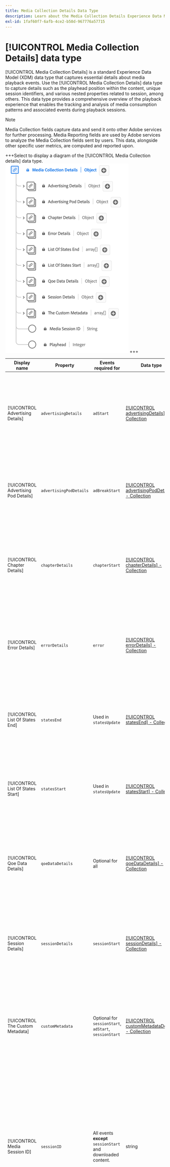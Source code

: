 ```yaml
---
title: Media Collection Details Data Type
description: Learn about the Media Collection Details Experience Data Model (XDM) data type.
exl-id: 1faf60f7-6afb-4ce2-b50d-967776a57715
---
```

# [!UICONTROL Media Collection Details] data type 

[!UICONTROL Media Collection Details] is a standard Experience Data Model (XDM) data type that captures essential details about media playback events. Use the [!UICONTROL Media Collection Details] data type to capture details such as the playhead position within the content, unique session identifiers, and various nested properties related to session, among others. This data type provides a comprehensive overview of the playback experience that enables the tracking and analysis of media consumption patterns and associated events during playback sessions.

>[!NOTE]
>
>Media Collection fields capture data and send it onto other Adobe services for further processing. Media Reporting fields are used by Adobe services to analyze the Media Collection fields sent by users. This data, alongside other specific user metrics, are computed and reported upon.

+++Select to display a diagram of the [!UICONTROL Media Collection details] data type.
![A diagram of the [!UICONTROL Media Collection details information] data type.](../images/data-types/media-collection-details.png)
+++

| Display name                         | Property                | Events required for                                        | Data type | Description |
| ------------------------------------ | ----------------------- | ---------------------------------------------------------- | --------- | ----------- |
| [!UICONTROL Advertising Details]     | `advertisingDetails`    |  `adStart`                                                 | [[!UICONTROL advertisingDetails] - Collection](./advertising-details-collection.md)        |  Advertising Details refer to specific information related to advertising activities during the experience event. This includes ad metadata, targeting specifics, and performance metrics. |
| [!UICONTROL Advertising Pod Details] | `advertisingPodDetails` |  `adBreakStart`                                            | [[!UICONTROL advertisingPodDetails] - Collection](./advertising-pod-details-collection.md) |  Advertising Pod Details contain information concerning ad pods within the experience event. It provides insights into ad sequence, content, and engagement metrics. |
| [!UICONTROL Chapter Details]         | `chapterDetails`        |  `chapterStart`                                            |  [[!UICONTROL chapterDetails] - Collection](./chapter-details-collection.md)               |  Chapter Details captures data related to the chapters or segmented portions of the content. It provides information about chapter markers, timelines, and associated metadata. |
| [!UICONTROL Error Details]           | `errorDetails`          |   `error`                                                  |  [[!UICONTROL errorDetails] - Collection](./error-details-collection.md)                   |  Error Details contain information pertaining to errors encountered during the experience event. This includes error codes, descriptions, timestamps, and relevant contextual data. |
| [!UICONTROL List Of States End]      | `statesEnd`             |   Used in `statesUpdate`                                   |[[!UICONTROL statesEnd] - Collection](./list-of-states-end-collection.md)                   |  States End provides an array to list the states at the conclusion of the experience event. It contains details about the final playback states or content status. |
| [!UICONTROL List Of States Start]    | `statesStart`           |   Used in `statesUpdate`                                   | [[!UICONTROL statesStart] - Collection](./list-of-states-start-collection.md)              |  States Start provides an array to list the states at the beginning of the experience event. It features data related to playback, user actions, or content specifics. |
| [!UICONTROL Qoe Data Details]        | `qoeDataDetails`        |   Optional for all                                         | [[!UICONTROL qoeDataDetails] - Collection](./qoe-data-details-collection.md)               |  QoE (Quality of Experience) Data Details capture performance-related metrics and user experience data. It provides insights into quality, responsiveness, and user interactions. |
| [!UICONTROL Session Details]         | `sessionDetails`        |  `sessionStart`                                            | [[!UICONTROL sessionDetails] - Collection](./session-details-collection.md)                |  Session Details encompass comprehensive information associated with the experience event, offering insights into user interactions, duration, and contextual data pertinent to the playback session. |
| [!UICONTROL The Custom Metadata]     | `customMetadata`        |   Optional for `sessionStart`, `adStart`, `sessionStart`   | [[!UICONTROL customMetadataDetails] - Collection](./custom-metadata-details-collection.md) |  Custom Metadata contains user-defined or additional metadata associated with the experience event. This metadata allows for personalized or specific data to be included in the event context. |
| [!UICONTROL Media Session ID]        | `sessionID`             |All events **except** `sessionStart` and downloaded content.|  string                                                                                    |  The Media Session ID uniquely identifies an instance of a content stream during an individual playback session. It serves as a distinctive identifier for tracking and managing the specific playback experience associated with a user or viewer.<br><em>Note:<em>`sessionId` is sent on all events, except for `sessionStart` and for all downloaded events. |
| [!UICONTROL Playhead]                | `playhead`              |   All events                                               | integer                                                                                    |  The Playhead represents the current playback position within the media content. For live content, it indicates the current second of the day (0 <= playhead < 86400). For recorded content, it reflects the current second of the content's duration (0 <= playhead < content length).  |

{style="table-layout:auto"}
